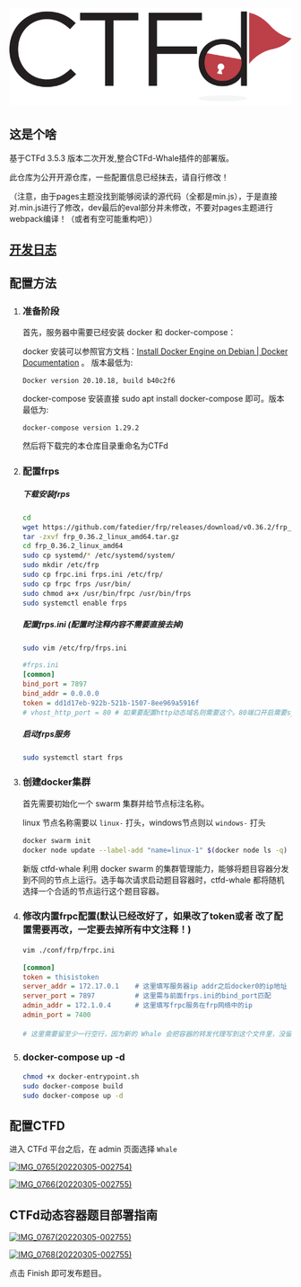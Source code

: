 # ![](https://github.com/CTFd/CTFd/blob/master/CTFd/themes/core/static/img/logo.png?raw=true)

## 这是个啥

基于CTFd 3.5.3 版本二次开发,整合CTFd-Whale插件的部署版。

此仓库为公开开源仓库，一些配置信息已经抹去，请自行修改！

（注意，由于pages主题没找到能够阅读的源代码（全都是min.js），于是直接对.min.js进行了修改，dev最后的eval部分并未修改，不要对pages主题进行webpack编译！（或者有空可能重构吧））

## [开发日志](https://github.com/dlut-sss/CTFd-Public/blob/main/CHANGELOG.md)

## 配置方法

1. ### 准备阶段

   首先，服务器中需要已经安装 docker 和 docker-compose：

   docker 安装可以参照官方文档：[Install Docker Engine on Debian | Docker Documentation](https://docs.docker.com/engine/install/debian/) 。 版本最低为:

   ```
   Docker version 20.10.18, build b40c2f6
   ```

   docker-compose 安装直接 sudo apt install docker-compose 即可。版本最低为:

   ```
   docker-compose version 1.29.2
   ```
   然后将下载完的本仓库目录重命名为CTFd

2. ### 配置frps

   ##### 下载安装frps

   ```bash
   cd
   wget https://github.com/fatedier/frp/releases/download/v0.36.2/frp_0.36.2_linux_amd64.tar.gz
   tar -zxvf frp_0.36.2_linux_amd64.tar.gz
   cd frp_0.36.2_linux_amd64
   sudo cp systemd/* /etc/systemd/system/
   sudo mkdir /etc/frp
   sudo cp frpc.ini frps.ini /etc/frp/
   sudo cp frpc frps /usr/bin/
   sudo chmod a+x /usr/bin/frpc /usr/bin/frps
   sudo systemctl enable frps
   ```

   ##### 配置frps.ini (配置时注释内容不需要直接去掉)

   ```bash
   sudo vim /etc/frp/frps.ini
   ```

   ```ini
   #frps.ini
   [common]
   bind_port = 7897
   bind_addr = 0.0.0.0
   token = dd1d17eb-922b-521b-1507-8ee969a5916f
   # vhost_http_port = 80 # 如果要配置http动态域名则需要这个。80端口开启需要systemd使用root权限启用frp，在这里不需要
   ```

   ##### 启动frps服务

   ```bash
   sudo systemctl start frps
   ```

3. ### 创建docker集群

   首先需要初始化一个 swarm 集群并给节点标注名称。

   linux 节点名称需要以 `linux-` 打头，windows节点则以 `windows-` 打头

   ```bash
   docker swarm init
   docker node update --label-add "name=linux-1" $(docker node ls -q)
   ```

   新版 ctfd-whale 利用 docker swarm 的集群管理能力，能够将题目容器分发到不同的节点上运行。选手每次请求启动题目容器时，ctfd-whale 都将随机选择一个合适的节点运行这个题目容器。

4. ### 修改内置frpc配置(默认已经改好了，如果改了token或者 改了配置需要再改，一定要去掉所有中文注释！)

   ```bash
   vim ./conf/frp/frpc.ini
   ```

   ```ini
   [common]
   token = thisistoken
   server_addr = 172.17.0.1    # 这里填写服务器ip addr之后docker0的ip地址
   server_port = 7897          # 这里需与前面frps.ini的bind_port匹配
   admin_addr = 172.1.0.4      # 这里填写frpc服务在frp网络中的ip
   admin_port = 7400
   
   # 这里需要留至少一行空行，因为新的 Whale 会把容器的转发代理写到这个文件里，没留空行的话会影响 admin_port。
   ```

5. ### docker-compose up -d

   ```bash
   chmod +x docker-entrypoint.sh
   sudo docker-compose build
   sudo docker-compose up -d
   ```

## 配置CTFD

进入 CTFd 平台之后，在 admin 页面选择 `Whale`

[![IMG_0765(20220305-002754)](https://up-wind.github.io/assets/2022-03-02-CTFd_new/IMG_0765(20220305-002754).JPG)](https://up-wind.github.io/assets/2022-03-02-CTFd_new/IMG_0765(20220305-002754).JPG)

[![IMG_0766(20220305-002755)](https://up-wind.github.io/assets/2022-03-02-CTFd_new/IMG_0766(20220305-002755).JPG)](https://up-wind.github.io/assets/2022-03-02-CTFd_new/IMG_0766(20220305-002755).JPG)

## CTFd动态容器题目部署指南

[![IMG_0767(20220305-002755)](https://up-wind.github.io/assets/2022-03-02-CTFd_new/IMG_0767(20220305-002755).JPG)](https://up-wind.github.io/assets/2022-03-02-CTFd_new/IMG_0767(20220305-002755).JPG)

[![IMG_0768(20220305-002755)](https://up-wind.github.io/assets/2022-03-02-CTFd_new/IMG_0768(20220305-002755).JPG)](https://up-wind.github.io/assets/2022-03-02-CTFd_new/IMG_0768(20220305-002755).JPG)

点击 Finish 即可发布题目。
